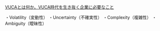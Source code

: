[ VUCAとは何か。VUCA時代を生き抜く企業に必要なこと](https://www.i-learning.jp/topics/column/business/vuca-era.html#:~:text=VUCA%EF%BC%88%E3%83%96%E3%83%BC%E3%82%AB%EF%BC%89%E3%81%A8%E3%81%AF,%E3%81%93%E3%81%A8%E3%82%92%E6%84%8F%E5%91%B3%E3%81%97%E3%81%BE%E3%81%99%E3%80%82)


・Volatility（変動性）
・Uncertainty（不確実性）
・Complexity（複雑性）
・Ambiguity（曖昧性）

